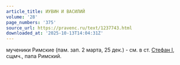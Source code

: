 ```yaml
---
article_title: ИУВИН И ВАСИЛИЙ
volume: '28'
page_numbers: '375'
source_url: https://pravenc.ru/text/1237743.html
downloaded_at: '2025-10-13T14:04:31Z'
---
```


мученики Римские (пам. зап. 2 марта, 25 дек.) - см. в ст. [Стефан I](<https://pravenc.ru/text/Стефан I.html>), сщмч., папа Римский.
